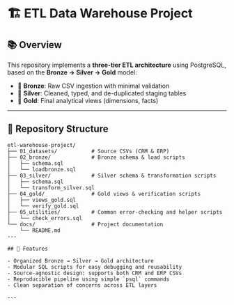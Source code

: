 # 🏗️ ETL Data Warehouse Project

## 📚 Overview  
This repository implements a **three-tier ETL architecture** using PostgreSQL, based on the **Bronze → Silver → Gold** model:

- 🥉 **Bronze**: Raw CSV ingestion with minimal validation  
- 🥈 **Silver**: Cleaned, typed, and de-duplicated staging tables  
- 🥇 **Gold**: Final analytical views (dimensions, facts)

---

## 📁 Repository Structure

```text
etl-warehouse-project/
├── 01_datasets/           # Source CSVs (CRM & ERP)
├── 02_bronze/             # Bronze schema & load scripts
│   ├── schema.sql
│   └── loadbronze.sql
├── 03_silver/             # Silver schema & transformation scripts
│   ├── schema.sql
│   └── transform_silver.sql
├── 04_gold/               # Gold views & verification scripts
│   ├── views_gold.sql
│   └── verify_gold.sql
├── 05_utilities/          # Common error-checking and helper scripts
│   └── check_errors.sql
└── docs/                  # Project documentation
    └── README.md
---

## 🚀 Features

- Organized Bronze → Silver → Gold architecture
- Modular SQL scripts for easy debugging and reusability
- Source-agnostic design: supports both CRM and ERP CSVs
- Reproducible pipeline using simple `psql` commands
- Clean separation of concerns across ETL layers

---
